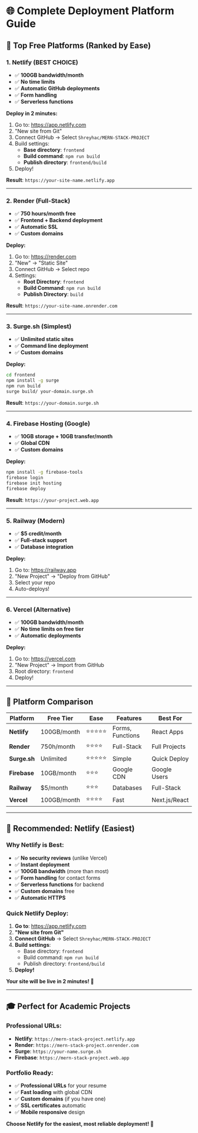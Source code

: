 # 🌐 Complete Deployment Platform Guide

## 🚀 **Top Free Platforms (Ranked by Ease)**

### **1. Netlify (BEST CHOICE)**
- ✅ **100GB bandwidth/month**
- ✅ **No time limits**
- ✅ **Automatic GitHub deployments**
- ✅ **Form handling**
- ✅ **Serverless functions**

**Deploy in 2 minutes:**
1. Go to: https://app.netlify.com
2. "New site from Git"
3. Connect GitHub → Select `Shreyhac/MERN-STACK-PROJECT`
4. Build settings:
   - **Base directory**: `frontend`
   - **Build command**: `npm run build`
   - **Publish directory**: `frontend/build`
5. Deploy!

**Result**: `https://your-site-name.netlify.app`

---

### **2. Render (Full-Stack)**
- ✅ **750 hours/month free**
- ✅ **Frontend + Backend deployment**
- ✅ **Automatic SSL**
- ✅ **Custom domains**

**Deploy:**
1. Go to: https://render.com
2. "New" → "Static Site"
3. Connect GitHub → Select repo
4. Settings:
   - **Root Directory**: `frontend`
   - **Build Command**: `npm run build`
   - **Publish Directory**: `build`

**Result**: `https://your-site-name.onrender.com`

---

### **3. Surge.sh (Simplest)**
- ✅ **Unlimited static sites**
- ✅ **Command line deployment**
- ✅ **Custom domains**

**Deploy:**
```bash
cd frontend
npm install -g surge
npm run build
surge build/ your-domain.surge.sh
```

**Result**: `https://your-domain.surge.sh`

---

### **4. Firebase Hosting (Google)**
- ✅ **10GB storage + 10GB transfer/month**
- ✅ **Global CDN**
- ✅ **Custom domains**

**Deploy:**
```bash
npm install -g firebase-tools
firebase login
firebase init hosting
firebase deploy
```

**Result**: `https://your-project.web.app`

---

### **5. Railway (Modern)**
- ✅ **$5 credit/month**
- ✅ **Full-stack support**
- ✅ **Database integration**

**Deploy:**
1. Go to: https://railway.app
2. "New Project" → "Deploy from GitHub"
3. Select your repo
4. Auto-deploys!

---

### **6. Vercel (Alternative)**
- ✅ **100GB bandwidth/month**
- ✅ **No time limits on free tier**
- ✅ **Automatic deployments**

**Deploy:**
1. Go to: https://vercel.com
2. "New Project" → Import from GitHub
3. Root directory: `frontend`
4. Deploy!

---

## 🎯 **Platform Comparison**

| Platform | Free Tier | Ease | Features | Best For |
|----------|-----------|------|----------|----------|
| **Netlify** | 100GB/month | ⭐⭐⭐⭐⭐ | Forms, Functions | React Apps |
| **Render** | 750h/month | ⭐⭐⭐⭐ | Full-Stack | Full Projects |
| **Surge.sh** | Unlimited | ⭐⭐⭐⭐⭐ | Simple | Quick Deploy |
| **Firebase** | 10GB/month | ⭐⭐⭐ | Google CDN | Google Users |
| **Railway** | $5/month | ⭐⭐⭐ | Databases | Full-Stack |
| **Vercel** | 100GB/month | ⭐⭐⭐⭐ | Fast | Next.js/React |

---

## 🚀 **Recommended: Netlify (Easiest)**

### **Why Netlify is Best:**
- ✅ **No security reviews** (unlike Vercel)
- ✅ **Instant deployment**
- ✅ **100GB bandwidth** (more than most)
- ✅ **Form handling** for contact forms
- ✅ **Serverless functions** for backend
- ✅ **Custom domains** free
- ✅ **Automatic HTTPS**

### **Quick Netlify Deploy:**
1. **Go to**: https://app.netlify.com
2. **"New site from Git"**
3. **Connect GitHub** → Select `Shreyhac/MERN-STACK-PROJECT`
4. **Build settings**:
   - Base directory: `frontend`
   - Build command: `npm run build`
   - Publish directory: `frontend/build`
5. **Deploy!**

**Your site will be live in 2 minutes! 🎉**

---

## 🎓 **Perfect for Academic Projects**

### **Professional URLs:**
- **Netlify**: `https://mern-stack-project.netlify.app`
- **Render**: `https://mern-stack-project.onrender.com`
- **Surge**: `https://your-name.surge.sh`
- **Firebase**: `https://mern-stack-project.web.app`

### **Portfolio Ready:**
- ✅ **Professional URLs** for your resume
- ✅ **Fast loading** with global CDN
- ✅ **Custom domains** (if you have one)
- ✅ **SSL certificates** automatic
- ✅ **Mobile responsive** design

**Choose Netlify for the easiest, most reliable deployment! 🚀**
